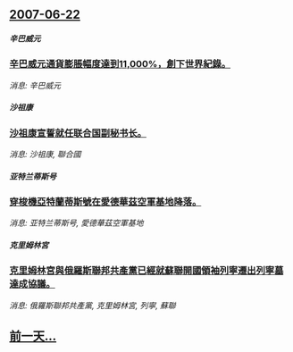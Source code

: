 ## [2007-06-22](/news/2007/06/22/index.md)

##### 辛巴威元
### [ 辛巴威元通貨膨脹幅度達到11,000%，創下世界紀錄。](/news/2007/06/22/辛巴威元通貨膨脹幅度達到11000-創下世界紀錄.md)
_消息: 辛巴威元_

##### 沙祖康
### [沙祖康宣誓就任联合国副秘书长。](/news/2007/06/22/沙祖康宣誓就任联合国副秘书长.md)
_消息: 沙祖康, 聯合國_

##### 亚特兰蒂斯号
### [穿梭機亞特蘭蒂斯號在愛德華茲空軍基地降落。](/news/2007/06/22/穿梭機亞特蘭蒂斯號在愛德華茲空軍基地降落.md)
_消息: 亚特兰蒂斯号, 愛德華茲空軍基地_

##### 克里姆林宮
### [克里姆林宮與俄羅斯聯邦共產黨已經就蘇聯開國領袖列寧遷出列寧墓達成協議。](/news/2007/06/22/克里姆林宮與俄羅斯聯邦共產黨已經就蘇聯開國領袖列寧遷出列寧墓達成協議.md)
_消息: 俄羅斯聯邦共產黨, 克里姆林宮, 列寧, 蘇聯_

## [前一天...](/news/2007/06/21/index.md)

